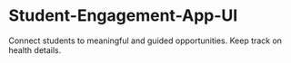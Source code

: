 # Student-Engagement-App-UI
Connect students to meaningful and guided opportunities.
Keep track on health details.
